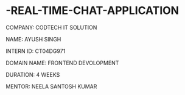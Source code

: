 # -REAL-TIME-CHAT-APPLICATION

COMPANY: CODTECH IT SOLUTION

NAME: AYUSH SINGH

INTERN ID: CT04DG971

DOMAIN NAME: FRONTEND DEVOLOPMENT

DURATION: 4 WEEKS

MENTOR: NEELA SANTOSH KUMAR


